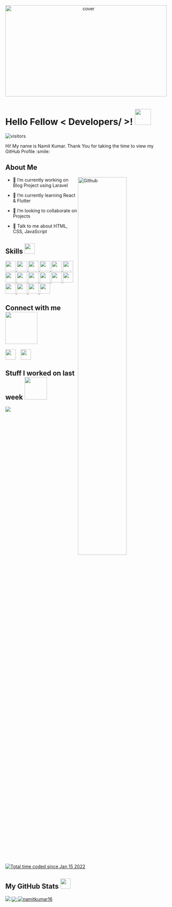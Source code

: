 <div align="center">
<img width="100%" height = "285px" src="https://richestsoft.com/blog/wp-content/uploads/2019/04/web-development-banner.jpg" alt="cover" />
</div>

<h1> Hello Fellow < Developers/ >! <img src = "https://raw.githubusercontent.com/MartinHeinz/MartinHeinz/master/wave.gif" width = 50px> </h1>
<p align='center'>

![visitors](https://visitor-badge.glitch.me/badge?page_id=NamitKumar16.NamitKumar16)

</p>
<div size='20px'> Hi! My name is Namit Kumar. Thank You for taking the time to view my GitHub Profile :smile: 
</div>

<h2> About Me </h2>

<img width="55%" align="right" alt="Github" src="https://raw.githubusercontent.com/onimur/.github/master/.resources/git-header.svg" />

- 🔭 I’m currently working on Blog Project using Laravel

- 🌱 I’m currently learning React & Flutter

- 👯 I’m looking to collaborate on Projects

- 💬 Talk to me about HTML, CSS, JavaScript

<h2> Skills <img src = "https://media2.giphy.com/media/QssGEmpkyEOhBCb7e1/giphy.gif?cid=ecf05e47a0n3gi1bfqntqmob8g9aid1oyj2wr3ds3mg700bl&rid=giphy.gif" width = 32px> </h2>
<a href = "https://github.com/NamitKumar16?tab=repositories"> <img width ='32px' src ='https://raw.githubusercontent.com/rahulbanerjee26/githubAboutMeGenerator/main/icons/javascript.svg'> </a>
<a href = "https://github.com/NamitKumar16?tab=repositories"> <img width ='32px' src ='https://raw.githubusercontent.com/rahulbanerjee26/githubAboutMeGenerator/main/icons/c.svg'> </a>
<a href = "https://github.com/NamitKumar16?tab=repositories"> <img width ='32px' src ='https://raw.githubusercontent.com/rahulbanerjee26/githubAboutMeGenerator/main/icons/java.svg'> </a>
<a href = "https://github.com/NamitKumar16?tab=repositories"> <img width ='32px' src ='https://raw.githubusercontent.com/rahulbanerjee26/githubAboutMeGenerator/main/icons/angularjs.svg'> </a>
<a href = "https://github.com/NamitKumar16?tab=repositories"> <img width ='32px' src ='https://raw.githubusercontent.com/rahulbanerjee26/githubAboutMeGenerator/main/icons/bootstrap.svg'> </a>
<a href = "https://github.com/NamitKumar16?tab=repositories"> <img width ='32px' src ='https://raw.githubusercontent.com/rahulbanerjee26/githubAboutMeGenerator/main/icons/html.svg'> </a>
<a href = "https://github.com/NamitKumar16?tab=repositories"> <img width ='32px' src ='https://raw.githubusercontent.com/rahulbanerjee26/githubAboutMeGenerator/main/icons/css.svg'> </a>
<a href = "https://github.com/NamitKumar16?tab=repositories"> <img width ='32px' src ='https://raw.githubusercontent.com/rahulbanerjee26/githubAboutMeGenerator/main/icons/express.svg'> </a>
<a href = "https://github.com/NamitKumar16?tab=repositories"> <img width ='32px' src ='https://raw.githubusercontent.com/rahulbanerjee26/githubAboutMeGenerator/main/icons/git.svg'> </a>
<a href = "https://github.com/NamitKumar16?tab=repositories"> <img width ='32px' src ='https://raw.githubusercontent.com/rahulbanerjee26/githubAboutMeGenerator/main/icons/laravel.svg'> </a>
<a href = "https://github.com/NamitKumar16?tab=repositories"> <img width ='32px' src ='https://raw.githubusercontent.com/rahulbanerjee26/githubAboutMeGenerator/main/icons/php.svg'> </a>
<a href = "https://github.com/NamitKumar16?tab=repositories"> <img width ='32px' src ='https://raw.githubusercontent.com/rahulbanerjee26/githubAboutMeGenerator/main/icons/mongodb.svg'> </a>
<a href = "https://github.com/NamitKumar16?tab=repositories" > <img width ='32px' src ='https://raw.githubusercontent.com/rahulbanerjee26/githubAboutMeGenerator/main/icons/mysql.svg'> </a>
<a href = "https://github.com/NamitKumar16?tab=repositories"> <img width ='32px' src ='https://raw.githubusercontent.com/rahulbanerjee26/githubAboutMeGenerator/main/icons/nodejs.svg'> </a>
<a href = "https://github.com/NamitKumar16?tab=repositories"> <img width ='32px' src ='https://raw.githubusercontent.com/rahulbanerjee26/githubAboutMeGenerator/main/icons/postman.svg'> </a>
<a href = "https://github.com/NamitKumar16?tab=repositories"> <img width ='32px' src ='https://raw.githubusercontent.com/rahulbanerjee26/githubAboutMeGenerator/main/icons/typescript.svg'> </a>

<h2> Connect with me <img src='https://raw.githubusercontent.com/ShahriarShafin/ShahriarShafin/main/Assets/handshake.gif' width="100px"> </h2>
<a href = 'https://www.linkedin.com/in/namitkumar16/'> <img width = '32px' align= 'center' src="https://raw.githubusercontent.com/rahulbanerjee26/githubAboutMeGenerator/main/icons/linked-in-alt.svg"/></a>&nbsp&nbsp&nbsp 
<a href = 'https://www.github.com/NamitKumar16'> <img width = '32px' align= 'center' src="https://raw.githubusercontent.com/rahulbanerjee26/githubAboutMeGenerator/main/icons/github.svg"/></a>

<h2> Stuff I worked on last week  <img src = "https://media1.giphy.com/media/JZ40cnfnN11KycrvMF/giphy.gif?cid=ecf05e47a0n3gi1bfqntqmob8g9aid1oyj2wr3ds3mg700bl&rid=giphy.gif" width = 70px> </h2>
<a href="https://wakatime.com/@kumarnamit58">
<img src="https://github-readme-stats.vercel.app/api/wakatime/?&kumarnamit58&layout=compact&&theme=default&link=https://www.github.com/namitkumar16/">
</a>
<br>
<br>
<a href="https://wakatime.com/@77f25ed3-7ea2-45af-805a-870e019d75f6"><img src="https://wakatime.com/badge/user/77f25ed3-7ea2-45af-805a-870e019d75f6.svg" alt="Total time coded since Jan 15 2022" /></a>
<h2> My GitHub Stats <img src='https://media1.giphy.com/media/du3J3cXyzhj75IOgvA/giphy.gif?cid=ecf05e47x2g034i9pzwtzzsd3xgg2w9nr94t4tflbbgo3008&rid=giphy.gif' width='32px'> </h2>

<a href="https://github.com/NamitKumar16?tab=repositories">
<img align="left" src="https://github-readme-stats.vercel.app/api?username=NamitKumar16&count_private=true&show_icons=true&theme=default" />
</a>
<a href="https://github.com/NamitKumar16?tab=repositories">
<img align="center" src="https://github-readme-stats.vercel.app/api/top-langs/?username=NamitKumar16&theme=default" />
</a>
<a href = "https://github.com/NamitKumar16?tab=repositories"><img align="center" src="https://github-readme-streak-stats.herokuapp.com/?user=namitkumar16&" alt="namitkumar16" /></a>
<br>
